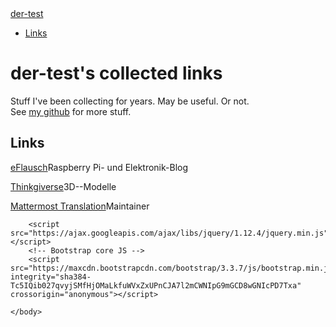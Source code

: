 <!DOCTYPE html>
<html lang="en">
    <head>
        <meta charset="utf-8">
        <meta http-equiv="X-UA-Compatible" content="IE=edge">
        <meta name="viewport" content="width=device-width, initial-scale=1">
        <!-- The above 3 meta tags *must* come first in the head; any other head content must come *after* these tags -->
        <meta name="description" content="der-test on github">
        <meta name="author" content="Tim Estermann">
        <title>der-test.github.io</title>
        <!-- FAVICONS etc -->
        <link rel="icon" href="./images/favicon.ico">
        <link rel="apple-touch-icon" sizes="57x57" href="./images/apple-icon-57x57.png">
        <link rel="apple-touch-icon" sizes="60x60" href="./images/apple-icon-60x60.png">
        <link rel="apple-touch-icon" sizes="72x72" href="./images/apple-icon-72x72.png">
        <link rel="apple-touch-icon" sizes="76x76" href="./images/apple-icon-76x76.png">
        <link rel="apple-touch-icon" sizes="114x114" href="./images/apple-icon-114x114.png">
        <link rel="apple-touch-icon" sizes="120x120" href="./images/apple-icon-120x120.png">
        <link rel="apple-touch-icon" sizes="144x144" href="./images/apple-icon-144x144.png">
        <link rel="apple-touch-icon" sizes="152x152" href="./images/apple-icon-152x152.png">
        <link rel="apple-touch-icon" sizes="180x180" href="./images/apple-icon-180x180.png">
        <link rel="icon" type="image/png" sizes="192x192"  href="./images/android-icon-192x192.png">
        <link rel="icon" type="image/png" sizes="32x32" href="./images/favicon-32x32.png">
        <link rel="icon" type="image/png" sizes="96x96" href="./images/favicon-96x96.png">
        <link rel="icon" type="image/png" sizes="16x16" href="./images/favicon-16x16.png">
        <link rel="manifest" href="./images/manifest.json">
        <meta name="msapplication-TileColor" content="#ffffff">
        <meta name="msapplication-TileImage" content="./images/ms-icon-144x144.png">
        <meta name="theme-color" content="#ffffff">
        <!-- /FAVICONS -->
        <!-- Bootstrap CDN from http://getbootstrap.com/getting-started/#download-->
        <!-- Latest compiled and minified CSS & Optional theme-->
        <link rel="stylesheet" href="https://maxcdn.bootstrapcdn.com/bootstrap/3.3.7/css/bootstrap.min.css" integrity="sha384-BVYiiSIFeK1dGmJRAkycuHAHRg32OmUcww7on3RYdg4Va+PmSTsz/K68vbdEjh4u" crossorigin="anonymous">
        <link rel="stylesheet" href="https://maxcdn.bootstrapcdn.com/bootstrap/3.3.7/css/bootstrap-theme.min.css" integrity="sha384-rHyoN1iRsVXV4nD0JutlnGaslCJuC7uwjduW9SVrLvRYooPp2bWYgmgJQIXwl/Sp" crossorigin="anonymous">
        <!-- /Bootstrap CDN -->
        <!-- Custom styles for this template -->
        <link rel="stylesheet" href="der-test.css">
        <!-- HTML5 shim and Respond.js for IE8 support of HTML5 elements and media queries -->
        <!--[if lt IE 9]>
<script src="https://oss.maxcdn.com/html5shiv/3.7.3/html5shiv.min.js"></script>
<script src="https://oss.maxcdn.com/respond/1.4.2/respond.min.js"></script>
<![endif]-->
    </head>
    <body>
        <!-- Navigation -->
        <nav class="navbar navbar-inverse navbar-fixed-top">
            <div class="container">
                <div class="navbar-header">
                    <a class="navbar-brand" href="#">der-test</a>
                </div>
                <div id="navbar" class="collapse navbar-collapse">
                    <ul class="nav navbar-nav">
                        <!-- <li class="active"><a href="#links">Links</a></li> -->
                        <li><a href="#links">Links</a></li>
                    </ul>
                </div><!--/.nav-collapse -->
            </div>
        </nav>
        <!-- /Navigation -->
        <div class="container">
            <div class="intro">
                <h1>der-test's collected links</h1>
                <p class="lead">Stuff I've been collecting for years. May be useful. Or not.
                    <br>See <a href="https://github.com/der-test"> my github</a> for more stuff.
            </div>
            <div class="content">
                <h2 id="links">Links</h2>
                <div class="links">
                    <!-- LINKS -->
                    <p class="li"><a href="https://eflausch.wordpress.com">eFlausch</a>Raspberry Pi- und Elektronik-Blog</p>
                    <p class="li"><a href="https://thingiverse.com/der_test">Thinkgiverse</a>3D--Modelle</p>
                    <p class="li"><a href="https://docs.mattermost.com/developer/localization.html">Mattermost Translation</a>Maintainer</p>
                    <!-- /LINKS -->
                </div>
            </div> <!-- /.content-->
        </div><!-- /.container -->


<!-- jQuery (necessary for Bootstrap's JavaScript plugins) -->
        <script src="https://ajax.googleapis.com/ajax/libs/jquery/1.12.4/jquery.min.js"></script>
        <!-- Bootstrap core JS -->
        <script src="https://maxcdn.bootstrapcdn.com/bootstrap/3.3.7/js/bootstrap.min.js" integrity="sha384-Tc5IQib027qvyjSMfHjOMaLkfuWVxZxUPnCJA7l2mCWNIpG9mGCD8wGNIcPD7Txa" crossorigin="anonymous"></script>

    </body>
</html>

<!-- LINKS-EXAMPLE
<h3 id="example">Example</h3>
<ul class="links">
<p class="li"><a href=""></a></p>
</ul>
/LINKS-EXAMPLE-->

